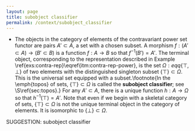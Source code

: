 ```yaml
---
layout: page
title: subobject classifier
permalink: /context/subobject_classifier
---
```

-  The objects in the category of elements of the contravariant power set functor are pairs $A' \subset A$, a set with a chosen subset. A morphism $f : (A' \subset A) \to (B' \subset B)$ is a function $f : A \to B$ so that $f^{-1}(B') = A'$. The terminal object, corresponding to the representation described in Example \ref{exs:contra-rep}\eqref{itm:contra-rep-power}, is the set $\Omega :eqq \{\top,\bot\}$ of two elements  with the distinguished singleton subset $\{ \top\} \subset \Omega$. This is the universal set equipped with a subset.\footnote{In the \emph{topos} of sets, $\{ \top\} \subset \Omega$ is called the **subobject classifier**; see \S\ref{sec:topos}.} For any $A' \subset A$, there is a unique function $h : A \to \Omega$ so that $h^{-1}(\top) = A'$. Note that even if we begin with a skeletal category of sets, $\{\top\} \subset \Omega$ is not the unique terminal object in the category of elements. It is isomorphic to $\{\bot\} \subset \Omega$.

SUGGESTION: subobject classifier
